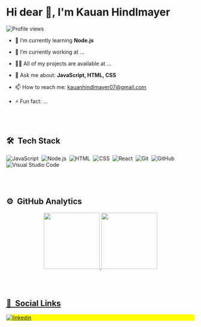 <h1> Hi dear 👋, I'm Kauan Hindlmayer</h1>
<p align="left"> <img src="https://komarev.com/ghpvc/?username=kauanhindlmayer&color=yellow" alt="Profile views" /> </p>

- 🌱 I’m currently learning **Node.js**

- 🔭 I’m currently working at ... 

- 👨‍💻 All of my projects are available at ...

- 💬 Ask me about: **JavaScript, HTML, CSS**

- 📫 How to reach me: kauanhindlmayer07@gmail.com

- ⚡ Fun fact: ...

<br><br>
    
## 🛠 &nbsp;Tech Stack

![JavaScript](https://img.shields.io/badge/-JavaScript-05122A?style=flat&logo=javascript)&nbsp;
![Node.js](https://img.shields.io/badge/-Node.js-05122A?style=flat&logo=node.js)&nbsp;
![HTML](https://img.shields.io/badge/-HTML-05122A?style=flat&logo=HTML5)&nbsp;
![CSS](https://img.shields.io/badge/-CSS-05122A?style=flat&logo=CSS3&logoColor=1572B6)&nbsp;
![React](https://img.shields.io/badge/-React-05122A?style=flat&logo=react)&nbsp;
![Git](https://img.shields.io/badge/-Git-05122A?style=flat&logo=git)&nbsp;
![GitHub](https://img.shields.io/badge/-GitHub-05122A?style=flat&logo=github)&nbsp;
![Visual Studio Code](https://img.shields.io/badge/-Visual%20Studio%20Code-05122A?style=flat&logo=visual-studio-code&logoColor=007ACC)&nbsp;

<br><br>


## ⚙️ &nbsp;GitHub Analytics

<div align="center">
  <a href="https://github.com/kauanhindlmayer">
  <img height="150em" src="https://github-readme-stats.vercel.app/api?username=kauanhindlmayer&show_icons=true&theme=vision-friendly-dark&include_all_commits=true&count_private=true"/>
  <img height="150em" src="https://github-readme-stats.vercel.app/api/top-langs/?username=kauanhindlmayer&layout=compact&langs_count=6&theme=vision-friendly-dark"/>
</div>
  
<br><br>  
  
## 💬 &nbsp;Social Links
  

<p align="left" style="background:yellow">
<a href="https://www.linkedin.com/in/kauan-hindlmayer-a4bb09226/" target="_blank">
  <img align="center" src="https://img.shields.io/badge/-kauanhindlmayer-05122A?style=flat&logo=linkedin" alt="linkedin"/>
</a>
</p>

